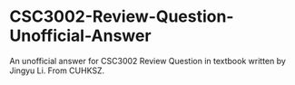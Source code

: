 # CSC3002-Review-Question-Unofficial-Answer
An unofficial answer for CSC3002 Review Question in textbook written by Jingyu Li. From CUHKSZ.
